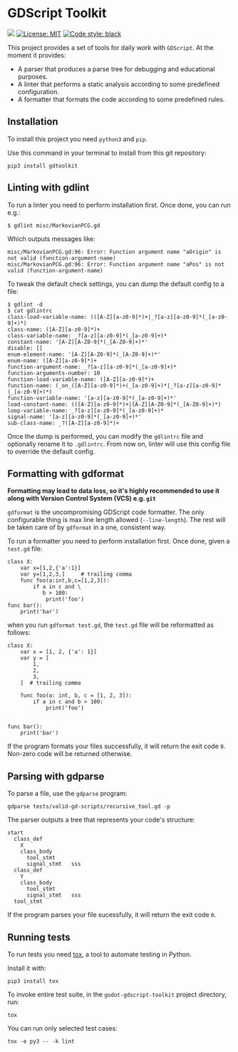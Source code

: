 # GDScript Toolkit
[![](https://travis-ci.org/Scony/godot-gdscript-toolkit.svg?branch=master)](https://travis-ci.org/Scony/godot-gdscript-toolkit)
[![License: MIT](https://img.shields.io/badge/License-MIT-yellow.svg)](https://opensource.org/licenses/MIT)
[![Code style: black](https://img.shields.io/badge/code%20style-black-000000.svg)](https://github.com/psf/black)

This project provides a set of tools for daily work with `GDScript`. At the moment it provides:

- A parser that produces a parse tree for debugging and educational purposes.
- A linter that performs a static analysis according to some predefined configuration.
- A formatter that formats the code according to some predefined rules.

## Installation

To install this project you need `python3` and `pip`. 

Use this command in your terminal to install from this git repository:

```
pip3 install gdtoolkit
```

## Linting with gdlint

To run a linter you need to perform installation first. Once done, you can run e.g.:

```
$ gdlint misc/MarkovianPCG.gd
```

Which outputs messages like:

```
misc/MarkovianPCG.gd:96: Error: Function argument name "aOrigin" is not valid (function-argument-name)
misc/MarkovianPCG.gd:96: Error: Function argument name "aPos" is not valid (function-argument-name)
```

To tweak the default check settings, you can dump the default config to a file:

```
$ gdlint -d
$ cat gdlintrc
class-load-variable-name: (([A-Z][a-z0-9]*)+|_?[a-z][a-z0-9]*(_[a-z0-9]+)*)
class-name: ([A-Z][a-z0-9]*)+
class-variable-name: _?[a-z][a-z0-9]*(_[a-z0-9]+)*
constant-name: '[A-Z][A-Z0-9]*(_[A-Z0-9]+)*'
disable: []
enum-element-name: '[A-Z][A-Z0-9]*(_[A-Z0-9]+)*'
enum-name: ([A-Z][a-z0-9]*)+
function-argument-name: _?[a-z][a-z0-9]*(_[a-z0-9]+)*
function-arguments-number: 10
function-load-variable-name: ([A-Z][a-z0-9]*)+
function-name: (_on_([A-Z][a-z0-9]*)+(_[a-z0-9]+)*|_?[a-z][a-z0-9]*(_[a-z0-9]+)*)
function-variable-name: '[a-z][a-z0-9]*(_[a-z0-9]+)*'
load-constant-name: (([A-Z][a-z0-9]*)+|[A-Z][A-Z0-9]*(_[A-Z0-9]+)*)
loop-variable-name: _?[a-z][a-z0-9]*(_[a-z0-9]+)*
signal-name: '[a-z][a-z0-9]*(_[a-z0-9]+)*'
sub-class-name: _?([A-Z][a-z0-9]*)+
```

Once the dump is performed, you can modify the `gdlintrc` file and optionally rename it to `.gdlintrc`.
From now on, linter will use this config file to override the default config.

## Formatting with gdformat

**Formatting may lead to data loss, so it's highly recommended to use it along with Version Control System (VCS) e.g. `git`**

`gdformat` is the uncompromising GDScript code formatter. The only configurable thing is max line length allowed (`--line-length`). The rest will be taken care of by `gdformat` in a one, consistent way.

To run a formatter you need to perform installation first. Once done, given a `test.gd` file:

```
class X:
	var x=[1,2,{'a':1}]
    var y=[1,2,3,]     # trailing comma
	func foo(a:int,b,c=[1,2,3]):
		if a in c and \
		   b > 100:
			print('foo')
func bar():
	print('bar')
```

when you run `gdformat test.gd`, the `test.gd` file will be reformatted as follows:

```
class X:
	var x = [1, 2, {'a': 1}]
	var y = [
		1,
		2,
		3,
	]  # trailing comma

	func foo(a: int, b, c = [1, 2, 3]):
		if a in c and b > 100:
			print('foo')


func bar():
	print('bar')
```

If the program formats your files successfully, it will return the exit code `0`. Non-zero code will be returned otherwise.

## Parsing with gdparse

To parse a file, use the `gdparse` program:

```
gdparse tests/valid-gd-scripts/recursive_tool.gd -p
```

The parser outputs a tree that represents your code's structure:

```
start
  class_def
    X
    class_body
      tool_stmt
      signal_stmt	sss
  class_def
    Y
    class_body
      tool_stmt
      signal_stmt	sss
  tool_stmt
```

If the program parses your file sucessfully, it will return the exit code `0`.

## Running tests

To run tests you need [tox](https://tox.readthedocs.io/en/latest/), a tool to automate testing in Python.

Install it with:

```
pip3 install tox
```

To invoke entire test suite, in the `godot-gdscript-toolkit` project directory, run:

```
tox
```

You can run only selected test cases:

```
tox -e py3 -- -k lint
```
